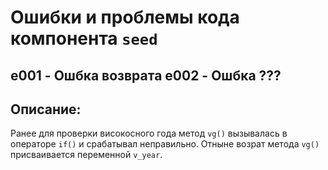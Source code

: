 # Ошибки и проблемы кода компонента `seed`

e001 - **Ошбка возврата**
e002 - **Ошбка ???**
---------

Описание:
---------
Ранее для проверки високосного года метод `vg()` вызывалась в операторе `if()` и срабатывал неправильно. Отныне возрат метода `vg()` присваивается переменной `v_year`. 
